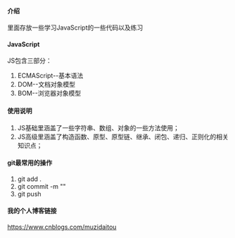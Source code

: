 #### 介绍
里面存放一些学习JavaScript的一些代码以及练习

#### JavaScript
  JS包含三部分：
  1. ECMAScript--基本语法
  2. DOM--文档对象模型
  3. BOM--浏览器对象模型

#### 使用说明

1.  JS基础里涵盖了一些字符串、数组、对象的一些方法使用；
2.  JS高级里涵盖了构造函数、原型、原型链、继承、闭包、递归、正则化的相关知识点；

#### git最常用的操作

1. git add .
2. git commit -m ""
3. git push

#### 我的个人博客链接
https://www.cnblogs.com/muzidaitou
